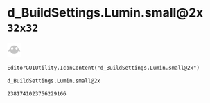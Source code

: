 # d_BuildSettings.Lumin.small@2x `32x32`
<img src="/img/d_BuildSettings.Lumin.small@2x.png" width=32 height=32>

``` CSharp
EditorGUIUtility.IconContent("d_BuildSettings.Lumin.small@2x")
```
```
d_BuildSettings.Lumin.small@2x
```
```
2381741023756229166
```
